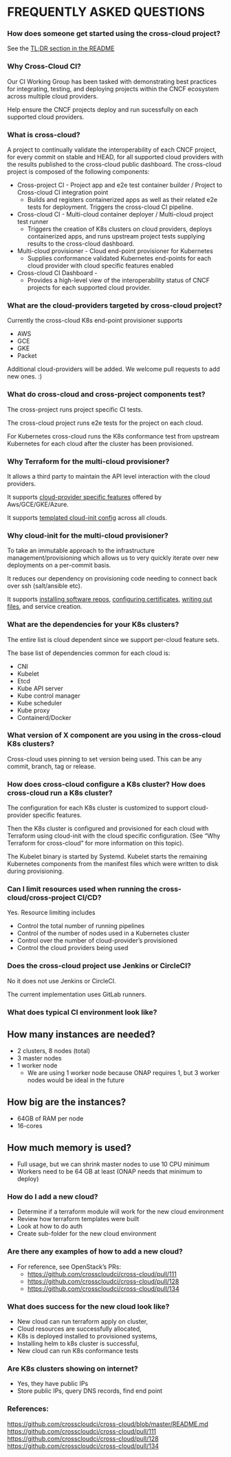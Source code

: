 # FREQUENTLY ASKED QUESTIONS

### How does someone get started using the cross-cloud project?
See the [TL;DR section in the README](README.md#how-to-use-cross-cloud-tldr)

### Why Cross-Cloud CI?

Our CI Working Group has been tasked with demonstrating best practices for integrating, testing, and deploying projects within the CNCF ecosystem across multiple cloud providers.

Help ensure the CNCF projects deploy and run sucessfully on each supported cloud providers.

### What is cross-cloud?

A project to continually validate the interoperability of each CNCF project, for every commit on stable and HEAD, for all supported cloud providers with the results published to the cross-cloud public dashboard. The cross-cloud project is composed of the following components:
- Cross-project CI - Project app and e2e test container builder / Project to Cross-cloud CI integration point
  * Builds and registers containerized apps as well as their related e2e tests for deployment. Triggers the cross-cloud CI pipeline.  
- Cross-cloud CI - Multi-cloud container deployer / Multi-cloud project test runner
  * Triggers the creation of K8s clusters on cloud providers, deploys containerized apps, and runs upstream project tests supplying results to the cross-cloud dashboard.
- Multi-cloud provisioner - Cloud end-point provisioner for Kubernetes
  * Supplies conformance validated Kubernetes end-points for each cloud provider with cloud specific features enabled
- Cross-cloud CI Dashboard - 
  * Provides a high-level view of the interoperability status of CNCF projects for each supported cloud provider.

### What are the cloud-providers targeted by cross-cloud project?
Currently the cross-cloud K8s end-point provisioner supports
- AWS
- GCE
- GKE
- Packet

Additional cloud-providers will be added. We welcome pull requests to add new ones. :)

### What do cross-cloud and cross-project components test?

The cross-project runs project specific CI tests.

The cross-cloud project runs e2e tests for the project on each cloud.

For Kubernetes cross-cloud runs the K8s conformance test from upstream Kubernetes for each cloud after the cluster has been provisioned.

### Why Terraform for the multi-cloud provisioner?

It allows a third party to maintain the API level interaction with the cloud providers.

It supports [cloud-provider specific features](https://kubernetes.io/docs/getting-started-guides/scratch/#cloud-provider) offered by Aws/GCE/GKE/Azure.

It supports [templated cloud-init config](https://www.terraform.io/docs/providers/template/d/cloudinit_config.html) across all clouds.

### Why cloud-init for the multi-cloud provisioner?

To take an immutable approach to the infrastructure management/provisioning which allows us to very quickly iterate over new deployments on a per-commit basis.

It reduces our dependency on provisioning code needing to connect back over ssh (salt/ansible etc). 

It supports [installing software repos](http://cloudinit.readthedocs.io/en/latest/topics/examples.html#adding-a-yum-repository), [configuring certificates](http://cloudinit.readthedocs.io/en/latest/topics/examples.html#configure-an-instances-trusted-ca-certificates), [writing out files](http://cloudinit.readthedocs.io/en/latest/topics/examples.html#writing-out-arbitrary-files), and service creation. 

### What are the dependencies for your K8s clusters?

The entire list is cloud dependent since we support per-cloud feature sets.  

The base list of dependencies common for each cloud is:
- CNI
- Kubelet
- Etcd
- Kube API server
- Kube control manager
- Kube scheduler
- Kube proxy
- Containerd/Docker

### What version of X component are you using in the cross-cloud K8s clusters?
Cross-cloud uses pinning to set version being used.  This can be any commit, branch, tag or release. 

### How does cross-cloud configure a K8s cluster?  How does cross-cloud run a K8s cluster?

The configuration for each K8s cluster is customized to support cloud-provider specific features.  

Then the K8s cluster is configured and provisioned for each cloud with Terraform using cloud-init with the cloud specific configuration.  (See “Why Terraform for cross-cloud” for more information on this topic).

The Kubelet binary is started by Systemd.  Kubelet starts the remaining Kubernetes components from the manifest files which were written to disk during provisioning.

### Can I limit resources used when running the cross-cloud/cross-project CI/CD? 
Yes. Resource limiting includes
- Control the total number of running pipelines
- Control of the number of nodes used in a Kubernetes cluster
- Control over the number of cloud-provider’s provisioned
- Control the cloud providers being used

### Does the cross-cloud project use Jenkins or CircleCI?
No it does not use Jenkins or CircleCI.

The current implementation uses GitLab runners.

### What does typical CI environment look like?

## How many instances are needed? 
- 2 clusters, 8 nodes (total)
- 3 master nodes  
- 1 worker node
  - We are using 1 worker node because ONAP requires 1, but 3 worker nodes would be ideal in the future

## How big are the instances?
- 64GB of RAM per node
- 16-cores

## How much memory is used?
- Full usage, but we can shrink master nodes to use 10 CPU minimum
- Workers need to be 64 GB at least (ONAP needs that minimum to deploy)

### How do I add a new cloud? 
- Determine if a terraform module will work for the new cloud environment
- Review how terraform templates were built
- Look at how to do auth
- Create sub-folder for the new cloud environment

### Are there any examples of how to add a new cloud?
- For reference, see OpenStack’s PRs:
  - https://github.com/crosscloudci/cross-cloud/pull/111
  - https://github.com/crosscloudci/cross-cloud/pull/128 
  - https://github.com/crosscloudci/cross-cloud/pull/134 

### What does success for the new cloud look like?
- New cloud can run terraform apply on cluster, 
- Cloud resources are successfully allocated,
- K8s is deployed installed to provisioned systems,
- Installing helm to k8s cluster is successful,
- New cloud can run K8s conformance tests

### Are K8s clusters showing on internet?
- Yes, they have public IPs
- Store public IPs, query DNS records, find end point

### References: 
https://github.com/crosscloudci/cross-cloud/blob/master/README.md
https://github.com/crosscloudci/cross-cloud/pull/111
https://github.com/crosscloudci/cross-cloud/pull/128 
https://github.com/crosscloudci/cross-cloud/pull/134 
